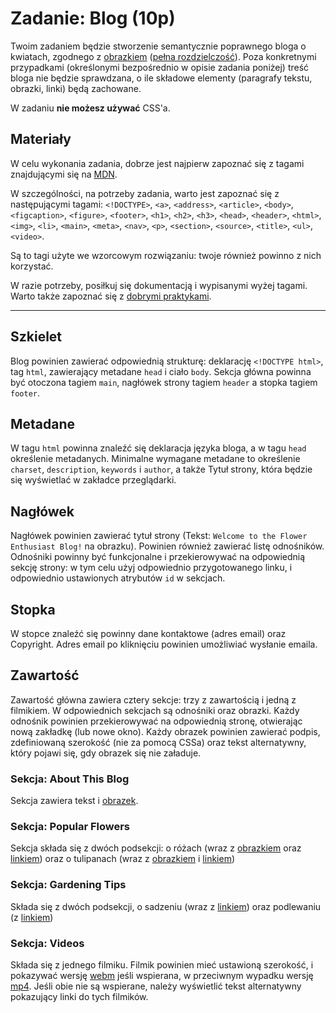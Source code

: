 # Zadanie: Blog (10p)

Twoim zadaniem będzie stworzenie semantycznie poprawnego bloga o kwiatach, zgodnego z [obrazkiem](./blog.png) ([pełna rozdzielczość](./blog_fullres.png)). Poza konkretnymi przypadkami (określonymi bezpośrednio w opisie zadania poniżej) treść bloga nie będzie sprawdzana, o ile składowe elementy (paragrafy tekstu, obrazki, linki) będą zachowane.

W zadaniu **nie możesz używać** CSS'a.

## Materiały

W celu wykonania zadania, dobrze jest najpierw zapoznać się z tagami znajdującymi się na [MDN](https://developer.mozilla.org/en-US/docs/Web/HTML/Element).

W szczególności, na potrzeby zadania, warto jest zapoznać się z następującymi tagami: `<!DOCTYPE>`, `<a>`, `<address>`, `<article>`, `<body>`, `<figcaption>`, `<figure>`, `<footer>`, `<h1>`, `<h2>`, `<h3>`, `<head>`, `<header>`, `<html>`, `<img>`, `<li>`, `<main>`, `<meta>`, `<nav>`, `<p>`, `<section>`, `<source>`, `<title>`, `<ul>`, `<video>`.

Są to tagi użyte we wzorcowym rozwiązaniu: twoje również powinno z nich korzystać.

W razie potrzeby, posiłkuj się dokumentacją i wypisanymi wyżej tagami. Warto także zapoznać się z [dobrymi praktykami](https://github.com/hail2u/html-best-practices).

---

## Szkielet

Blog powinien zawierać odpowiednią strukturę: deklarację `<!DOCTYPE html>`, tag `html`, zawierający metadane `head` i ciało `body`. Sekcja główna powinna być otoczona tagiem `main`, nagłówek strony tagiem `header` a stopka tagiem `footer`.

## Metadane

W tagu `html` powinna znaleźć się deklaracja języka bloga, a w tagu `head` określenie metadanych. Minimalne wymagane metadane to określenie `charset`, `description`, `keywords` i `author`, a także Tytuł strony, która będzie się wyświetlać w zakładce przeglądarki.

## Nagłówek

Nagłówek powinien zawierać tytuł strony (Tekst: `Welcome to the Flower Enthusiast Blog!` na obrazku). Powinien również zawierać listę odnośników. Odnośniki powinny być funkcjonalne i przekierowywać na odpowiednią sekcję strony: w tym celu użyj odpowiednio przygotowanego linku, i odpowiednio ustawionych atrybutów `id` w sekcjach.

## Stopka

W stopce znaleźć się powinny dane kontaktowe (adres email) oraz Copyright. Adres email po kliknięciu powinien umożliwiać wysłanie emaila.

## Zawartość

Zawartość główna zawiera cztery sekcje: trzy z zawartością i jedną z filmikiem. W odpowiednich sekcjach są odnośniki oraz obrazki. Każdy odnośnik powinien przekierowywać na odpowiednią stronę, otwierając nową zakładkę (lub nowe okno). Każdy obrazek powinien zawierać podpis, zdefiniowaną szerokość (nie za pomocą CSSa) oraz tekst alternatywny, który pojawi się, gdy obrazek się nie załaduje.

### Sekcja: About This Blog

Sekcja zawiera tekst i [obrazek](https://img2.10bestmedia.com/Images/Photos/380636/GettyImages-611102194_55_660x440.jpg).

### Sekcja: Popular Flowers

Sekcja składa się z dwóch podsekcji: o różach (wraz z [obrazkiem](https://i.redd.it/l32vdfvx2hc31.jpg) oraz [linkiem](https://www.almanac.com/plant/roses)) oraz o tulipanach (wraz z [obrazkiem](https://i.pinimg.com/564x/1d/53/a6/1d53a6017c59ef2ed718042bf3ea7c27.jpg) i [linkiem](https://www.gardeningknowhow.com/ornamental/bulbs/tulips))

### Sekcja: Gardening Tips

Składa się z dwóch podsekcji, o sadzeniu (wraz z [linkiem](https://www.bhg.com/gardening/flowers/)) oraz podlewaniu (z [linkiem](https://www.gardeningknowhow.com/garden-how-to/watering))

### Sekcja: Videos

Składa się z jednego filmiku. Filmik powinien mieć ustawioną szerokość, i pokazywać wersję [webm](https://interactive-examples.mdn.mozilla.net/media/cc0-videos/flower.webm) jeśli wspierana, w przeciwnym wypadku wersję [mp4](https://interactive-examples.mdn.mozilla.net/media/cc0-videos/flower.mp4). Jeśli obie nie są wspierane, należy wyświetlić tekst alternatywny pokazujący linki do tych filmików.

